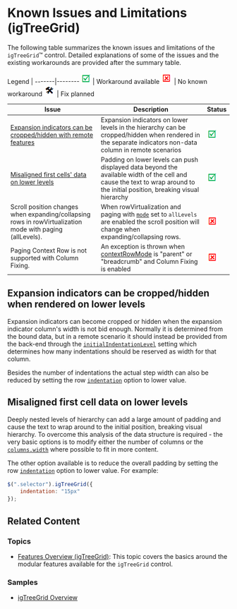 ﻿<!--
|metadata|
{
    "fileName": "igtreegrid-known-issues-and-limitations",
    "controlName": ["igTreeGrid"],
    "tags": ["Grids", "Data Binding", "Getting Started"]
}
|metadata|
-->

# Known Issues and Limitations (igTreeGrid)

The following table summarizes the known issues and limitations of the `igTreeGrid`™ control. Detailed explanations of some of the issues and the existing workarounds are provided after the summary table.

Legend | 
-------|--------
![](../../images/images/positive.png) | Workaround available
![](../../images/images/negative.png) | No known workaround
![](../../images/images/plannedFix.png) | Fix planned


Issue | Description | Status
------|-------------|-------
[Expansion indicators can be cropped/hidden with remote features](#expand-indicator-crop) | Expansion indicators on lower levels in the hierarchy can be cropped/hidden when rendered in the separate indicators non-data column in remote scenarios | ![](../../images/images/positive.png)
[Misaligned first cells' data on lower levels](#misaligned-data) | Padding on lower levels can push displayed data beyond the available width of the cell and cause the text to wrap around to the initial position, breaking visual hierarchy | ![](../../images/images/positive.png) 
Scroll position changes when expanding/collapsing rows in rowVirtualization mode with paging (allLevels).|When rowVirtualization and paging with  [`mode`](%%jQueryApiUrl%%/ui.igtreegrid#options:mode) set to `allLevels` are enabled the scroll position will change when expanding/collapsing rows.| ![](../../images/images/negative.png) 
Paging Context Row is not supported with Column Fixing.|An exception is thrown when [contextRowMode](%%jQueryApiUrl%%/ui.igtreegridpaging#options:contextRowMode) is "parent" or "breadcrumb" and Column Fixing is enabled| ![](../../images/images/negative.png)

## <a id="expand-indicator-crop"></a> Expansion indicators can be cropped/hidden when rendered on lower levels
Expansion indicators can become cropped or hidden when the expansion indicator column's width is not bid enough. Normally it is determined from the bound data, but in a remote scenario it should instead be provided from the back-end through the [`initialIndentationLevel`](%%jQueryApiUrl%%/ui.igtreegrid#options:initialIndentationLevel) setting which determines how many indentations should be reserved as width for that column.

Besides the number of indentations the actual step width can also be reduced by setting the row [`indentation`](%%jQueryApiUrl%%/ui.igtreegrid#options:indentation) option to lower value.


## <a id="misaligned-data"></a> Misaligned first cell data on lower levels

Deeply nested levels of hierarchy can add a large amount of padding and cause the text to wrap around to the initial position, breaking visual hierarchy. To overcome this analysis of the data structure is required - the very basic options is to modify either the number of columns or the [`columns.width`](%%jQueryApiUrl%%/ui.igtreegrid#options:columns.width) where possible to fit in more content.

The other option available is to reduce the overall padding by setting the row [`indentation`](%%jQueryApiUrl%%/ui.igtreegrid#options:indentation) option to lower value. For example:

```js
$(".selector").igTreeGrid({
    indentation: "15px"
});
```

## <a id="related-content"></a> Related Content

### <a id="topics"></a> Topics
-   [Features Overview (igTreeGrid)](igTreeGrid-Features-Overview.html): This topic covers the basics around the modular features available for the `igTreeGrid` control.

### <a id="samples"></a> Samples
- [igTreeGrid Overview](%%SamplesUrl%%/tree-grid/overview)
